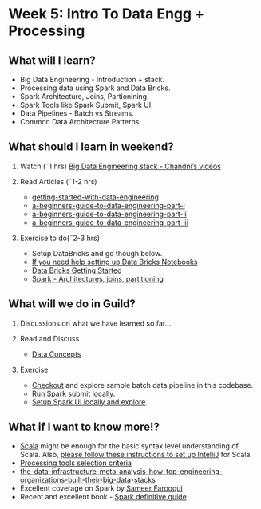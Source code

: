 # Week 5: Intro To Data Engg + Processing

## What will I learn?
* Big Data Engineering - Introduction + stack.
* Processing data using Spark and Data Bricks.
* Spark Architecture, Joins, Partionining.
* Spark Tools like Spark Submit, Spark UI.
* Data Pipelines - Batch vs Streams.
* Common Data Architecture Patterns.

## What should I learn in weekend?
1. Watch (˜1 hrs)
    [Big Data Engineering stack - Chandni’s videos](https://www.youtube.com/playlist?list=PLhjyp1p9ym5q_dULHQrxJXhZFiykpuxW4)

2. Read Articles (˜1-2 hrs)
    * [getting-started-with-data-engineering](https://medium.com/@richard534/getting-started-with-data-engineering-3d2e728d0c1f)
    * [a-beginners-guide-to-data-engineering-part-i](https://medium.com/@rchang/a-beginners-guide-to-data-engineering-part-i-4227c5c457d7)  
    * [a-beginners-guide-to-data-engineering-part-ii](https://medium.com/@rchang/a-beginners-guide-to-data-engineering-part-ii-47c4e7cbda71.) 
    * [a-beginners-guide-to-data-engineering-part-iii](https://medium.com/@rchang/a-beginners-guide-to-data-engineering-the-series-finale-2cc92ff14b0)

3. Exercise to do(˜2-3 hrs)
    * Setup DataBricks and go though below.
    * [If you need help setting up Data Bricks Notebooks](https://drive.google.com/drive/folders/1u30BJyCtWpoPwAlkb5bJqjfZOdXglAic)
    * [Data Bricks Getting Started](https://docs.databricks.com/getting-started/index.html)
    * [Spark - Architectures, joins, partitioning](https://docs.databricks.com/getting-started/spark/index.html)

## What will we do in Guild?
1. Discussions on what we have learned so far...
2. Read and Discuss
    * [Data Concepts](https://docs.google.com/presentation/d/128NUUBcyFkSp0Y4lNWxFzFhXENIZHuT2bzhIcBZJcMM/edit#slide=id.g3bd0ed69af_1_558)

3. Exercise
    * [Checkout](./batch-data-pipeline) and explore sample batch data pipeline in this codebase.
    * [Run Spark submit locally](./running_spark_submit_locally.md).
    * [Setup Spark UI locally and explore](./running_spark_ui_locally.md).


## What if I want to know more!?
* [Scala](https://docs.scala-lang.org/tutorials/scala-for-java-programmers.html) might be enough for the basic syntax level  understanding of Scala.
Also, [please follow these instructions to set up IntelliJ](https://docs.google.com/document/d/18gdtnyQ4Ze5UnvAVVCN-GkNxvV2aNHR_LNyh0kDTq4A/edit#heading=h.pgupim5kxzr0) for Scala.
* [Processing tools selection criteria](https://docs.google.com/presentation/d/1fTfEkbRb8uwFuPu-kuwbASmMyHOxzzz8hySY1Qit2Ig/edit#slide=id.g37231d4ee1_0_198)
* [the-data-infrastructure-meta-analysis-how-top-engineering-organizations-built-their-big-data-stacks](https://www.stitchdata.com/blog/the-data-infrastructure-meta-analysis-how-top-engineering-organizations-built-their-big-data-stacks/)
* Excellent coverage on Spark by [Sameer Farooqui](https://www.youtube.com/watch?v=7ooZ4S7Ay6Y)
* Recent and excellent book  - [Spark definitive guide](https://learning.oreilly.com/library/view/spark-the-definitive/9781491912201/)